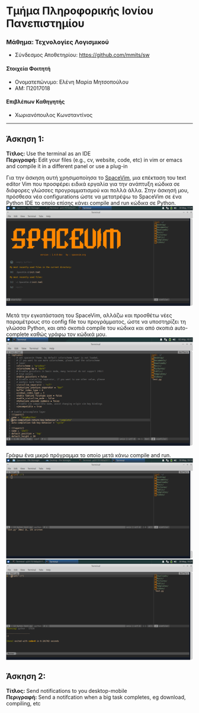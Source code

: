 # Τμήμα Πληροφορικής Ιονίου Πανεπιστημίου
### Μάθημα: Τεχνολογίες Λογισμικού
* Σύνδεσμος Αποθετηρίου: https://github.com/mmits/sw

#### Στοιχεία Φοιτητή
* Ονοματεπώνυμο: Ελένη Μαρία Μητσοπούλου
* ΑΜ: Π2017018

#### Επιβλέπων Καθηγητής
* Χωριανόπουλος Κωνσταντίνος

---

## Άσκηση 1:
<b>Τίτλος:</b> Use the terminal as an IDE<br>
<b>Περιγραφή:</b> Edit your files (e.g., cv, website, code, etc) in vim or emacs and compile it in a different panel or use a plug-in

Για την άσκηση αυτή χρησιμοποίησα το [SpaceVim](https://spacevim.org/), μια επέκταση του text editor Vim που προσφέρει ειδικά εργαλία για την ανάπτυξη κώδικα σε διάφορες γλώσσες προγραμματισμού και πολλά άλλα. Στην άσκησή μου, πρόσθεσα νέα configurations ώστε να μετατρέψω το SpaceVim σε ένα Python IDE το οποίο επίσης κάνει compile and run κώδικα σε Python.
![1](SC1.png)

Μετά την εγκατάσταση του SpaceVim, αλλάζω και προσθέτω νέες παραμέτρους στο config file του προγράμματος, ώστε να υποστηρίζει τη γλώσσα Python, και από σκοπιά compile του κώδικα και από σκοπιά auto-complete καθώς γράφω τον κώδικά μου.
![2](SC2.png)

Γράφω ένα μικρό πρόγραμμα το οποίο μετά κάνω compile and run.
![3](SC3.png)
![4](SC4.png)

## Άσκηση 2:
<b>Τίτλος:</b> Send notifications to you desktop-mobile<br>
<b>Περιγραφή:</b> Send a notifcation when a big task completes, eg download, compiling, etc
